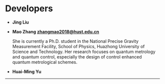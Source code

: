 # Developers

- **Jing Liu**
- **Mao Zhang <zhangmao2018@hust.edu.cn>**

    She is currently a Ph.D. student in the National Precise Gravity Measurement Facility, School of Physics, Huazhong University of Science and Technology. Her research focuses 
    on quantum metrology and quantum control, especially the design of control enhanced 
    quantum metrological schemes. 

- **Huai-Ming Yu**

---

